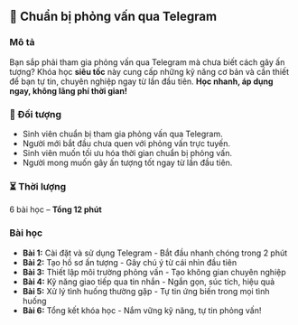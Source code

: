 ## 🚀 Chuẩn bị phỏng vấn qua Telegram

### Mô tả
Bạn sắp phải tham gia phỏng vấn qua Telegram mà chưa biết cách gây ấn tượng? Khóa học **siêu tốc** này cung cấp những kỹ năng cơ bản và cần thiết để bạn tự tin, chuyên nghiệp ngay từ lần đầu tiên. **Học nhanh, áp dụng ngay, không lãng phí thời gian!**

### 🎯 Đối tượng
- Sinh viên chuẩn bị tham gia phỏng vấn qua Telegram.
- Người mới bắt đầu chưa quen với phỏng vấn trực tuyến.
- Sinh viên muốn tối ưu hóa thời gian chuẩn bị phỏng vấn.
- Người mong muốn gây ấn tượng tốt ngay từ lần đầu tiên.

### ⏳ Thời lượng
6 bài học – **Tổng 12 phút**

### Bài học
- **Bài 1:** Cài đặt và sử dụng Telegram - Bắt đầu nhanh chóng trong 2 phút
- **Bài 2:** Tạo hồ sơ ấn tượng - Gây chú ý từ cái nhìn đầu tiên
- **Bài 3:** Thiết lập môi trường phỏng vấn - Tạo không gian chuyên nghiệp
- **Bài 4:** Kỹ năng giao tiếp qua tin nhắn - Ngắn gọn, súc tích, hiệu quả
- **Bài 5:** Xử lý tình huống thường gặp - Tự tin ứng biến trong mọi tình huống
- **Bài 6:** Tổng kết khóa học - Nắm vững kỹ năng, tự tin phỏng vấn!